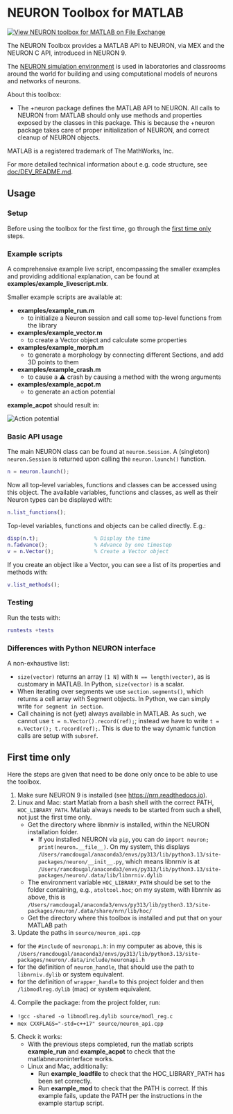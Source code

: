 # NEURON Toolbox for MATLAB
[![View NEURON toolbox for MATLAB on File Exchange](https://www.mathworks.com/matlabcentral/images/matlab-file-exchange.svg)](https://www.mathworks.com/matlabcentral/fileexchange/135842-neuron-toolbox-for-matlab)

The NEURON Toolbox provides a MATLAB API to NEURON, via MEX and the NEURON C API, introduced in NEURON 9.

The [NEURON simulation environment](https://nrn.readthedocs.io/) is used
in laboratories and classrooms around the world for building and using
computational models of neurons and networks of neurons.

About this toolbox:

- The +neuron package defines the MATLAB API to NEURON. All calls to
  NEURON from MATLAB should only use methods and properties exposed by
  the classes in this package.
  This is because the +neuron package takes care of proper initialization
  of NEURON, and correct cleanup of NEURON objects.


MATLAB is a registered trademark of The MathWorks, Inc.

For more detailed technical information about e.g. code structure, see [doc/DEV_README.md](doc/DEV_README.md).

## Usage

### Setup

Before using the toolbox for the first time, go through the [first time only](#first-time) steps.

### Example scripts

A comprehensive example live script, encompassing the smaller examples and providing additional explanation, can be found at **examples/example_livescript.mlx**.

Smaller example scripts are available at:
- **examples/example_run.m**
    - to initialize a Neuron session and call some top-level functions from the library
- **examples/example_vector.m**
    - to create a Vector object and calculate some properties
- **examples/example_morph.m**
    - to generate a morphology by connecting different Sections, and add 3D points to them
- **examples/example_crash.m**
    - to cause a :warning: crash by causing a method with the wrong arguments
- **examples/example_acpot.m**
    - to generate an action potential

**example_acpot** should result in:

![Action potential](doc/acpot.jpg)

### Basic API usage

The main NEURON class can be found at `neuron.Session`. A (singleton) 
`neuron.Session` is returned upon calling the `neuron.launch()` function.

```matlab
n = neuron.launch();
```

Now all top-level variables, functions and classes can be accessed
using this object. The available variables, functions and classes, as
well as their Neuron types can be displayed with:

```matlab
n.list_functions();
```

Top-level variables, functions and objects can be called directly. E.g.:

```matlab
disp(n.t);                  % Display the time
n.fadvance();               % Advance by one timestep
v = n.Vector();             % Create a Vector object
```

If you create an object like a Vector, you can see a list of its
properties and methods with:

```matlab
v.list_methods();
```

### Testing

Run the tests with:

```matlab
runtests +tests
```

### Differences with Python NEURON interface

A non-exhaustive list:
- `size(vector)` returns  an array `[1 N]` with `N == length(vector)`, 
  as is customary in MATLAB. In Python, `size(vector)` is a scalar.
- When iterating over segments we use `section.segments()`, which returns
  a cell array with Segment objects. In Python, we can simply write 
  `for segment in section`.
- Call chaining is not (yet) always available in MATLAB. As such, we cannot
  use `t = n.Vector().record(ref);`; instead we have to write
  `t = n.Vector(); t.record(ref);`. This is due to the way dynamic function
  calls are setup with `subsref`.

<a id="first-time"></a>
## First time only

Here the steps are given that need to be done only once to be able to use the toolbox.

1. Make sure NEURON 9 is installed (see https://nrn.readthedocs.io).
2. Linux and Mac: start Matlab from a bash shell with the correct PATH, `HOC_LIBRARY_PATH`. Matlab always needs to be started from such a shell, not just the first time only.
   - Get the directory where libnrniv is installed, within the NEURON installation folder.
     - If you installed NEURON via `pip`, you can do `import neuron; print(neuron.__file__)`. On my system, this displays `/Users/ramcdougal/anaconda3/envs/py313/lib/python3.13/site-packages/neuron/__init__.py`, which means libnrniv is at `/Users/ramcdougal/anaconda3/envs/py313/lib/python3.13/site-packages/neuron/.data/lib/libnrniv.dylib`
   - The environment variable `HOC_LIBRARY_PATH` should be set to the folder containing, e.g., `atoltool.hoc`; on my system, with libnrniv as above, this is `/Users/ramcdougal/anaconda3/envs/py313/lib/python3.13/site-packages/neuron/.data/share/nrn/lib/hoc/`
   - Get the directory where this toolbox is installed and put that on your MATLAB path
3. Update the paths in `source/neuron_api.cpp`
  - for the `#include` of `neuronapi.h`: in my computer as above, this is `/Users/ramcdougal/anaconda3/envs/py313/lib/python3.13/site-packages/neuron/.data/include/neuronapi.h`
  - for the definition of `neuron_handle`, that should use the path to `libnrniv.dylib` or system equivalent.
  - for the definition of `wrapper_handle` to this project folder and then `/libmodlreg.dylib` (mac) or system equivalent.
4. Compile the package: from the project folder, run:
  - `!gcc -shared -o libmodlreg.dylib source/modl_reg.c`
  - `mex CXXFLAGS="-std=c++17" source/neuron_api.cpp`
5. Check it works:
   - With the previous steps completed, run the matlab scripts **example_run** and **example_acpot** to check that the matlabneuroninterface works.
   - Linux and Mac, additionally: 
      - Run **example_loadfile** to check that the HOC_LIBRARY_PATH has been set correctly.
      - Run **example_mod** to check that the PATH is correct. If this example fails, update the PATH per the instructions in the example startup script.
